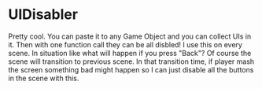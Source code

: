 # UIDisabler

Pretty cool. You can paste it to any Game Object and you can collect UIs in it. Then with one function call they can be all disbled! I use this on every scene. In situation like what will happen if you press "Back"? Of course the scene will transition to previous scene. In that transition time, if player mash the screen something bad might happen so I can just disable all the buttons in the scene with this.